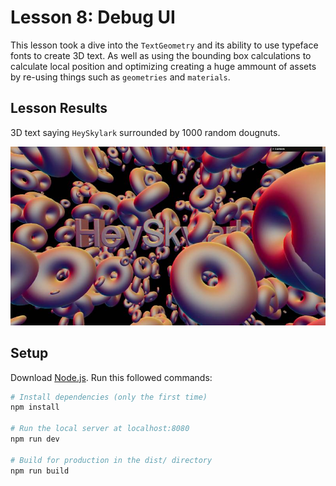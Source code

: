 # Lesson 8: Debug UI
This lesson took a dive into the `TextGeometry` and its ability to use typeface fonts to create 3D text. As well as using the bounding box calculations to calculate local position and optimizing creating a huge ammount of assets by re-using things such as `geometries` and `materials`.

## Lesson Results
3D text saying `HeySkylark` surrounded by 1000 random dougnuts.

![All door maps on random mesh, with environment map.](/11-3d-text/readme-assets/heyskylark-text.jpg)

## Setup
Download [Node.js](https://nodejs.org/en/download/).
Run this followed commands:

``` bash
# Install dependencies (only the first time)
npm install

# Run the local server at localhost:8080
npm run dev

# Build for production in the dist/ directory
npm run build
```
